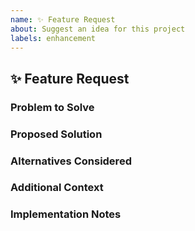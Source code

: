 ```yaml
---
name: ✨ Feature Request
about: Suggest an idea for this project
labels: enhancement
---
```


## ✨ Feature Request

### Problem to Solve
<!-- A clear and concise description of what problem this feature would solve. -->

### Proposed Solution
<!-- A clear and concise description of what you want to happen. -->

### Alternatives Considered
<!-- A clear and concise description of any alternative solutions or features you've considered. -->

### Additional Context
<!-- Add any other context or screenshots about the feature request here. -->

### Implementation Notes
<!-- Any technical details, considerations, or references that might help with implementation. -->
